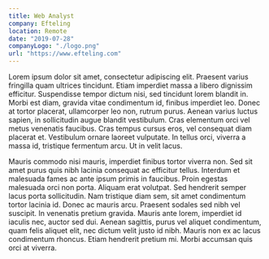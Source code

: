 ```yaml
---
title: Web Analyst
company: Efteling
location: Remote
date: "2019-07-28"
companyLogo: "./logo.png"
url: "https://www.efteling.com"
---
```


Lorem ipsum dolor sit amet, consectetur adipiscing elit. Praesent varius fringilla quam ultrices tincidunt. Etiam imperdiet massa a libero dignissim efficitur. Suspendisse tempor dictum nisi, sed tincidunt lorem blandit in. Morbi est diam, gravida vitae condimentum id, finibus imperdiet leo. Donec at tortor placerat, ullamcorper leo non, rutrum purus. Aenean varius luctus sapien, in sollicitudin augue blandit vestibulum. Cras elementum orci vel metus venenatis faucibus. Cras tempus cursus eros, vel consequat diam placerat et. Vestibulum ornare laoreet vulputate. In tellus orci, viverra a massa id, tristique fermentum arcu. Ut in velit lacus.

Mauris commodo nisi mauris, imperdiet finibus tortor viverra non. Sed sit amet purus quis nibh lacinia consequat ac efficitur tellus. Interdum et malesuada fames ac ante ipsum primis in faucibus. Proin egestas malesuada orci non porta. Aliquam erat volutpat. Sed hendrerit semper lacus porta sollicitudin. Nam tristique diam sem, sit amet condimentum tortor lacinia id. Donec ac mauris arcu. Praesent sodales sed nibh vel suscipit. In venenatis pretium gravida. Mauris ante lorem, imperdiet id iaculis nec, auctor sed dui. Aenean sagittis, purus vel aliquet condimentum, quam felis aliquet elit, nec dictum velit justo id nibh. Mauris non ex ac lacus condimentum rhoncus. Etiam hendrerit pretium mi. Morbi accumsan quis orci at viverra.
